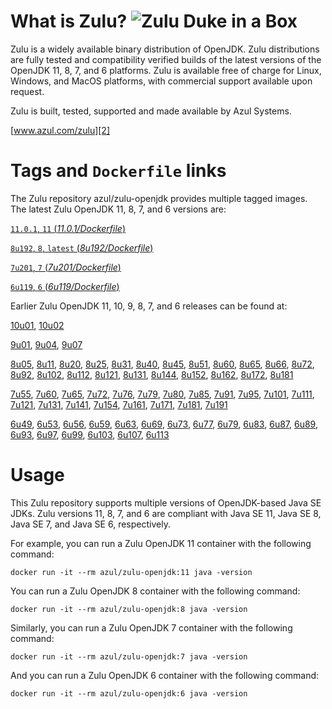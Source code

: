 What is Zulu? ![Zulu Duke in a Box][1]
======================================

Zulu is a widely available binary distribution of OpenJDK. Zulu distributions are fully tested and compatibility verified builds of the latest versions of the OpenJDK 11, 8, 7, and 6 platforms. Zulu is available free of charge for Linux, Windows, and MacOS platforms, with commercial support available upon request.

Zulu is built, tested, supported and made available by Azul Systems.

[www.azul.com/zulu][2]

Tags and `Dockerfile` links
===========================

The Zulu repository azul/zulu-openjdk provides multiple tagged images. The latest Zulu OpenJDK 11, 8, 7, and 6 versions are:

[`11.0.1`, `11` (*11.0.1/Dockerfile*)][78]

[`8u192`, `8`, `latest` (*8u192/Dockerfile*)][50]

[`7u201`, `7` (*7u201/Dockerfile*)][29]

[`6u119`, `6` (*6u119/Dockerfile*)][10]

Earlier Zulu OpenJDK 11, 10, 9, 8, 7, and 6 releases can be found at:



[10u01][76], [10u02][77]

[9u01][73], [9u04][74], [9u07][75]

[8u05][51], [8u11][52], [8u20][53], [8u25][54], [8u31][55], [8u40][56], [8u45][57], [8u51][58], [8u60][59], [8u65][60], [8u66][61], [8u72][62], [8u92][63], [8u102][64], [8u112][65], [8u121][66], [8u131][67], [8u144][68], [8u152][69], [8u162][70], [8u172][71], [8u181][72]

[7u55][30], [7u60][31], [7u65][32], [7u72][33], [7u76][34], [7u79][35], [7u80][36], [7u85][37], [7u91][38], [7u95][39], [7u101][40], [7u111][41], [7u121][42], [7u131][43], [7u141][44], [7u154][45], [7u161][46], [7u171][47], [7u181][48], [7u191][49]

[6u49][11], [6u53][12], [6u56][13], [6u59][14], [6u63][15], [6u69][16], [6u73][17], [6u77][18], [6u79][19], [6u83][20], [6u87][21], [6u89][22], [6u93][23], [6u97][24], [6u99][25], [6u103][26], [6u107][27], [6u113][28]

Usage
=====

This Zulu repository supports multiple versions of OpenJDK-based Java SE JDKs. Zulu versions 11, 8, 7, and 6 are compliant with Java SE 11, Java SE 8, Java SE 7, and Java SE 6, respectively.

For example, you can run a Zulu OpenJDK 11 container with the following command:

    docker run -it --rm azul/zulu-openjdk:11 java -version

You can run a Zulu OpenJDK 8 container with the following command:

    docker run -it --rm azul/zulu-openjdk:8 java -version

Similarly, you can run a Zulu OpenJDK 7 container with the following command:

    docker run -it --rm azul/zulu-openjdk:7 java -version

And you can run a Zulu OpenJDK 6 container with the following command:

    docker run -it --rm azul/zulu-openjdk:6 java -version


  [1]: https://www.azul.com/files/ZuluDocker60.gif
  [2]: http://www.azul.com/zulu
  [10]: https://github.com/zulu-openjdk/zulu-openjdk/blob/master/6u119-6.22.0.3/Dockerfile
  [11]: https://github.com/zulu-openjdk/zulu-openjdk/blob/master/6u49-6.4.0.6/Dockerfile
  [12]: https://github.com/zulu-openjdk/zulu-openjdk/blob/master/6u53-6.5.0.2/Dockerfile
  [13]: https://github.com/zulu-openjdk/zulu-openjdk/blob/master/6u56-6.6.0.1/Dockerfile
  [14]: https://github.com/zulu-openjdk/zulu-openjdk/blob/master/6u59-6.7.0.2/Dockerfile
  [15]: https://github.com/zulu-openjdk/zulu-openjdk/blob/master/6u63-6.8.0.1/Dockerfile
  [16]: https://github.com/zulu-openjdk/zulu-openjdk/blob/master/6u69-6.9.0.3/Dockerfile
  [17]: https://github.com/zulu-openjdk/zulu-openjdk/blob/master/6u73-6.10.0.3/Dockerfile
  [18]: https://github.com/zulu-openjdk/zulu-openjdk/blob/master/6u77-6.11.0.2/Dockerfile
  [19]: https://github.com/zulu-openjdk/zulu-openjdk/blob/master/6u79-6.12.0.2/Dockerfile
  [20]: https://github.com/zulu-openjdk/zulu-openjdk/blob/master/6u83-6.13.0.3/Dockerfile
  [21]: https://github.com/zulu-openjdk/zulu-openjdk/blob/master/6u87-6.14.0.1/Dockerfile
  [22]: https://github.com/zulu-openjdk/zulu-openjdk/blob/master/6u89-6.15.0.1/Dockerfile
  [23]: https://github.com/zulu-openjdk/zulu-openjdk/blob/master/6u93-6.16.0.1/Dockerfile
  [24]: https://github.com/zulu-openjdk/zulu-openjdk/blob/master/6u97-6.17.0.1/Dockerfile
  [25]: https://github.com/zulu-openjdk/zulu-openjdk/blob/master/6u99-6.18.0.3/Dockerfile
  [26]: https://github.com/zulu-openjdk/zulu-openjdk/blob/master/6u103-6.19.0.1/Dockerfile
  [27]: https://github.com/zulu-openjdk/zulu-openjdk/blob/master/6u107-6.20.0.1/Dockerfile
  [28]: https://github.com/zulu-openjdk/zulu-openjdk/blob/master/6u113-6.21.0.3/Dockerfile
  [29]: https://github.com/zulu-openjdk/zulu-openjdk/blob/master/7u201-7.25.0.5/Dockerfile
  [30]: https://github.com/zulu-openjdk/zulu-openjdk/blob/master/7u55-7.4.0.5/Dockerfile
  [31]: https://github.com/zulu-openjdk/zulu-openjdk/blob/master/7u60-7.5.0.1/Dockerfile
  [32]: https://github.com/zulu-openjdk/zulu-openjdk/blob/master/7u65-7.6.0.1/Dockerfile
  [33]: https://github.com/zulu-openjdk/zulu-openjdk/blob/master/7u72-7.7.0.1/Dockerfile
  [34]: https://github.com/zulu-openjdk/zulu-openjdk/blob/master/7u76-7.8.0.3/Dockerfile
  [35]: https://github.com/zulu-openjdk/zulu-openjdk/blob/master/7u79-7.9.0.2/Dockerfile
  [36]: https://github.com/zulu-openjdk/zulu-openjdk/blob/master/7u80-7.10.0.1/Dockerfile
  [37]: https://github.com/zulu-openjdk/zulu-openjdk/blob/master/7u85-7.11.0.3/Dockerfile
  [38]: https://github.com/zulu-openjdk/zulu-openjdk/blob/master/7u91-7.12.0.3/Dockerfile
  [39]: https://github.com/zulu-openjdk/zulu-openjdk/blob/master/7u95-7.13.0.1/Dockerfile
  [40]: https://github.com/zulu-openjdk/zulu-openjdk/blob/master/7u101-7.14.0.5/Dockerfile
  [41]: https://github.com/zulu-openjdk/zulu-openjdk/blob/master/7u111-7.15.0.1/Dockerfile
  [42]: https://github.com/zulu-openjdk/zulu-openjdk/blob/master/7u121-7.16.0.1/Dockerfile
  [43]: https://github.com/zulu-openjdk/zulu-openjdk/blob/master/7u131-7.17.0.5/Dockerfile
  [44]: https://github.com/zulu-openjdk/zulu-openjdk/blob/master/7u141-7.18.0.3/Dockerfile
  [45]: https://github.com/zulu-openjdk/zulu-openjdk/blob/master/7u154-7.20.0.3/Dockerfile
  [46]: https://github.com/zulu-openjdk/zulu-openjdk/blob/master/7u161-7.21.0.3/Dockerfile
  [47]: https://github.com/zulu-openjdk/zulu-openjdk/blob/master/7u171-7.22.0.3/Dockerfile
  [48]: https://github.com/zulu-openjdk/zulu-openjdk/blob/master/7u181-7.23.0.1/Dockerfile
  [49]: https://github.com/zulu-openjdk/zulu-openjdk/blob/master/7u191-7.24.0.1/Dockerfile
  [50]: https://github.com/zulu-openjdk/zulu-openjdk/blob/master/8u192-8.33.0.1/Dockerfile
  [51]: https://github.com/zulu-openjdk/zulu-openjdk/blob/master/8u05-8.1.0.6/Dockerfile
  [52]: https://github.com/zulu-openjdk/zulu-openjdk/blob/master/8u11-8.2.0.1/Dockerfile
  [53]: https://github.com/zulu-openjdk/zulu-openjdk/blob/master/8u20-8.3.0.1/Dockerfile
  [54]: https://github.com/zulu-openjdk/zulu-openjdk/blob/master/8u25-8.4.0.1/Dockerfile
  [55]: https://github.com/zulu-openjdk/zulu-openjdk/blob/master/8u31-8.5.0.1/Dockerfile
  [56]: https://github.com/zulu-openjdk/zulu-openjdk/blob/master/8u40-8.6.0.1/Dockerfile
  [57]: https://github.com/zulu-openjdk/zulu-openjdk/blob/master/8u45-8.7.0.5/Dockerfile
  [58]: https://github.com/zulu-openjdk/zulu-openjdk/blob/master/8u51-8.8.0.3/Dockerfile
  [59]: https://github.com/zulu-openjdk/zulu-openjdk/blob/master/8u60-8.9.0.4/Dockerfile
  [60]: https://github.com/zulu-openjdk/zulu-openjdk/blob/master/8u65-8.10.0.1/Dockerfile
  [61]: https://github.com/zulu-openjdk/zulu-openjdk/blob/master/8u66-8.11.0.1/Dockerfile
  [62]: https://github.com/zulu-openjdk/zulu-openjdk/blob/master/8u72-8.13.0.5/Dockerfile
  [63]: https://github.com/zulu-openjdk/zulu-openjdk/blob/master/8u92-8.15.0.1/Dockerfile
  [64]: https://github.com/zulu-openjdk/zulu-openjdk/blob/master/8u102-8.17.0.3/Dockerfile
  [65]: https://github.com/zulu-openjdk/zulu-openjdk/blob/master/8u112-8.19.0.1/Dockerfile
  [66]: https://github.com/zulu-openjdk/zulu-openjdk/blob/master/8u121-8.20.0.5/Dockerfile
  [67]: https://github.com/zulu-openjdk/zulu-openjdk/blob/master/8u131-8.21.0.1/Dockerfile
  [68]: https://github.com/zulu-openjdk/zulu-openjdk/blob/master/8u144-8.23.0.3/Dockerfile
  [69]: https://github.com/zulu-openjdk/zulu-openjdk/blob/master/8u152-8.25.0.1/Dockerfile
  [70]: https://github.com/zulu-openjdk/zulu-openjdk/blob/master/8u162-8.27.0.7/Dockerfile
  [71]: https://github.com/zulu-openjdk/zulu-openjdk/blob/master/8u172-8.30.0.1/Dockerfile
  [72]: https://github.com/zulu-openjdk/zulu-openjdk/blob/master/8u181-8.31.0.1/Dockerfile
  [73]: https://github.com/zulu-openjdk/zulu-openjdk/blob/master/9u01-9.0.1.3/Dockerfile
  [74]: https://github.com/zulu-openjdk/zulu-openjdk/blob/master/9u04-9.0.4.1/Dockerfile
  [75]: https://github.com/zulu-openjdk/zulu-openjdk/blob/master/9u07-9.0.7.1/Dockerfile
  [76]: https://github.com/zulu-openjdk/zulu-openjdk/blob/master/10u01-10.2/Dockerfile
  [77]: https://github.com/zulu-openjdk/zulu-openjdk/blob/master/10u02-10.3/Dockerfile
  [78]: https://github.com/zulu-openjdk/zulu-openjdk/blob/master/11.0.1-11.2/Dockerfile
